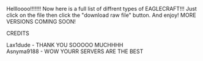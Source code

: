 Hellloooo!!!!!!! Now here is a full list of diffrent types of EAGLECRAFT!!! Just click on the file then click the "download raw file" button. And enjoy! MORE VERSIONS COMING SOON!

CREDITS

Lax1dude - THANK  YOU SOOOOO MUCHHHH                                                 
Asnyma9188 - WOW YOURR SERVERS ARE THE BEST
